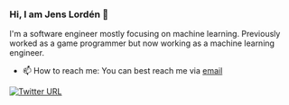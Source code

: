 ### Hi, I am Jens Lordén 👋
I'm a software engineer mostly focusing on machine learning.
Previously worked as a game programmer but now working as a machine learning engineer.

- 📫 How to reach me: You can best reach me via [email](mailto:jenslorden@gmail.com)

[![Twitter URL](https://img.shields.io/twitter/url/https/twitter.com/Jens_Lorden.svg?style=social&label=Follow%20%40Jens_Lorden)](https://twitter.com/Jens_Lorden)

<!--
**Celsuss/celsuss** is a ✨ _special_ ✨ repository because its `README.md` (this file) appears on your GitHub profile.

Here are some ideas to get you started:

- 🔭 I’m currently working on ...
- 🌱 I’m currently learning ...
- 👯 I’m looking to collaborate on ...
- 🤔 I’m looking for help with ...
- 💬 Ask me about ...
- 😄 Pronouns: ...
- ⚡ Fun fact: ...
-->
